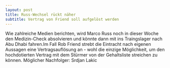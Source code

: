 ```yaml
---
layout: post
title: Russ-Wechsel rückt näher
subtitle: Vertrag von Friend soll aufgelöst werden
---
```


Wie zahlreiche Medien berichten, wird Marco Russ noch in dieser Woche den Medizin-Check absolvieren und könnte dann mit ins Traingslager nach Abu Dhabi fahren.Im Fall Rob Friend strebt die Eintracht nach eigenen Aussagen eine Vertragsauflösung an - wohl die einzige Möglichkeit, um den hochdotierten Vertrag mit dem Stürmer von der Gehaltsliste streichen zu können. Möglicher Nachfolger: Srdjan Lakic


